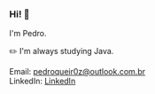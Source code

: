 ### Hi! 👋

I'm Pedro.

✏️ I'm always studying Java.<br />

Email: pedroqueir0z@outlook.com.br <br />
LinkedIn: [LinkedIn](https://www.linkedin.com/in/pedro-henrique-queiroz/)
